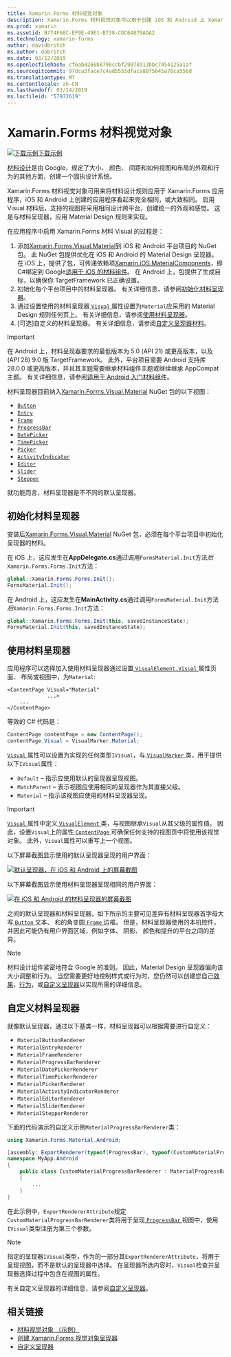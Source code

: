```yaml
---
title: Xamarin.Forms 材料视觉对象
description: Xamarin.Forms 材料视觉对象可以用于创建 iOS 和 Android 上 Xamarin.Forms 应用程序看起来完全相同，或大致相同。
ms.prod: xamarin
ms.assetid: B774F68C-EF9E-49E1-B738-CDC64879ADA2
ms.technology: xamarin-forms
author: davidbritch
ms.author: dabritch
ms.date: 03/12/2019
ms.openlocfilehash: cf6ab8266b0798ccbf29078313bbc7454125a1af
ms.sourcegitcommit: 97dca3face7c4ad5555dfaca88f5b45a70ca556d
ms.translationtype: MT
ms.contentlocale: zh-CN
ms.lasthandoff: 03/14/2019
ms.locfileid: "57972619"
---
```

# <a name="xamarinforms-material-visual"></a>Xamarin.Forms 材料视觉对象

[![下载示例](~/media/shared/download.png)下载示例](https://developer.xamarin.com/samples/xamarin-forms/UserInterface/VisualDemos/)

[材料设计](https://material.io)是由 Google，规定了大小、 颜色、 间距和如何视图和布局的外观和行为的其他方面，创建一个固执设计系统。

Xamarin.Forms 材料视觉对象可用来将材料设计规则应用于 Xamarin.Forms 应用程序，iOS 和 Android 上创建的应用程序看起来完全相同，或大致相同。 启用 Visual 材料后，支持的视图将采用相同设计跨平台，创建统一的外观和感觉。 这是与材料呈现器，应用 Material Design 规则来实现。

在应用程序中启用 Xamarin.Forms 材料 Visual 的过程是：

1. 添加[Xamarin.Forms.Visual.Material](https://www.nuget.org/packages/Xamarin.Forms.Visual.Material/)到 iOS 和 Android 平台项目的 NuGet 包。 此 NuGet 包提供优化在 iOS 和 Android 的 Material Design 呈现器。 在 iOS 上，提供了包，可传递依赖项[Xamarin.iOS.MaterialComponents](https://www.nuget.org/packages/Xamarin.iOS.MaterialComponents)，即C#绑定到 Google[适用于 iOS 的材料组件](https://material.io/develop/ios/)。 在 Android 上，包提供了生成目标，以确保你 TargetFramework 已正确设置。
1. 初始化每个平台项目中的材料呈现器。 有关详细信息，请参阅[初始化材料呈现器](#initialize-material-renderers)。
1. 通过设置使用的材料呈现器[ `Visual` ](xref:Xamarin.Forms.VisualElement.Visual)属性设置为`Material`应采用的 Material Design 规则任何页上。 有关详细信息，请参阅[使用材料呈现器](#consume-material-renderers)。
1. [可选]自定义的材料呈现器。 有关详细信息，请参阅[自定义呈现器材料](#customize-material-renderers)。

> [!IMPORTANT]
> 在 Android 上，材料呈现器要求的最低版本为 5.0 (API 21) 或更高版本，以及 (API 28) 9.0 版 TargetFramework。 此外，平台项目需要 Android 支持库 28.0.0 或更高版本，并且其主题需要继承材料组件主题或继续继承 AppCompat 主题。 有关详细信息，请参阅[适用于 Android 入门材料组件](https://github.com/material-components/material-components-android/blob/master/docs/getting-started.md)。

材料呈现器目前纳入[Xamarin.Forms.Visual.Material](https://www.nuget.org/packages/Xamarin.Forms.Visual.Material/) NuGet 包的以下视图：

- [`Button`](xref:Xamarin.Forms.Button)
- [`Entry`](xref:Xamarin.Forms.Entry)
- [`Frame`](xref:Xamarin.Forms.Frame)
- [`ProgressBar`](xref:Xamarin.Forms.ProgressBar)
- [`DatePicker`](xref:Xamarin.Forms.DatePicker)
- [`TimePicker`](xref:Xamarin.Forms.TimePicker)
- [`Picker`](xref:Xamarin.Forms.Picker)
- [`ActivityIndicator`](xref:Xamarin.Forms.ActivityIndicator)
- [`Editor`](xref:Xamarin.Forms.Editor)
- [`Slider`](xref:Xamarin.Forms.Slider)
- [`Stepper`](xref:Xamarin.Forms.Stepper)

就功能而言，材料呈现器是不不同的默认呈现器。

## <a name="initialize-material-renderers"></a>初始化材料呈现器

安装后[Xamarin.Forms.Visual.Material](https://www.nuget.org/packages/Xamarin.Forms.Visual.Material/) NuGet 包，必须在每个平台项目中初始化呈现器的材料。

在 iOS 上，这应发生在**AppDelegate.cs**通过调用`FormsMaterial.Init`方法*后*`Xamarin.Forms.Forms.Init`方法：

```csharp
global::Xamarin.Forms.Forms.Init();
FormsMaterial.Init();
```

在 Android 上，这应发生在**MainActivity.cs**通过调用`FormsMaterial.Init`方法*后*`Xamarin.Forms.Forms.Init`方法：

```csharp
global::Xamarin.Forms.Forms.Init(this, savedInstanceState);
FormsMaterial.Init(this, savedInstanceState);
```

## <a name="consume-material-renderers"></a>使用材料呈现器

应用程序可以选择加入使用材料呈现器通过设置[ `VisualElement.Visual` ](xref:Xamarin.Forms.VisualElement.Visual)属性页面、 布局或视图中，为`Material`:

```xaml
<ContentPage Visual="Material"
             ...>
    ...
</ContentPage>
```

等效的 C# 代码是：

```csharp
ContentPage contentPage = new ContentPage();
contentPage.Visual = VisualMarker.Material;
```

[ `Visual` ](xref:Xamarin.Forms.VisualElement.Visual)属性可以设置为实现的任何类型`IVisual`，与[ `VisualMarker` ](xref:Xamarin.Forms.VisualMarker)类，用于提供以下`IVisual`属性：

- `Default` – 指示应使用默认的呈现器呈现视图。
- `MatchParent` – 表示视图应使用相同的呈现器作为其直接父级。
- `Material` – 指示该视图应使用的材料呈现器呈现。

> [!IMPORTANT]
> [ `Visual` ](xref:Xamarin.Forms.VisualElement.Visual)属性中定义[ `VisualElement` ](xref:Xamarin.Forms.VisualElement)类，与视图继承`Visual`从其父级的属性值。 因此，设置`Visual`上的属性[ `ContentPage` ](xref:Xamarin.Forms.ContentPage)可确保任何支持的视图页中将使用该视觉对象。 此外，`Visual`属性可以重写上一个视图。

以下屏幕截图显示使用的默认呈现器呈现的用户界面：

[![默认呈现器，在 iOS 和 Android 上的屏幕截图](material-visual-images/default-renderers.png "视图使用默认呈现器")](material-visual-images/default-renderers-large.png#lightbox)

以下屏幕截图显示使用材料呈现器呈现相同的用户界面：

[![在 iOS 和 Android 的材料呈现器的屏幕截图](material-visual-images/material-renderers.png "视图使用材料呈现器")](material-visual-images/material-renderers-large.png#lightbox)

之间的默认呈现器和材料呈现器，如下所示的主要可见差异有材料呈现器首字母大写[ `Button` ](xref:Xamarin.Forms.Button)文本、 和的角变圆[ `Frame` ](xref:Xamarin.Forms.Frame)边框。 但是，材料呈现器使用的本机控件，并因此可能仍有用户界面区域，例如字体、 阴影、 颜色和提升的平台之间的差异。

> [!NOTE]
> 材料设计组件紧密地符合 Google 的准则。 因此，Material Design 呈现器偏向该大小调整和行为。 当您需要更好地控制样式或行为时，您仍然可以创建您自己[效果](~/xamarin-forms/app-fundamentals/effects/index.md)，[行为](~/xamarin-forms/app-fundamentals/behaviors/index.md)，或[自定义呈现器](~/xamarin-forms/app-fundamentals/custom-renderer/index.md)以实现所需的详细信息。

## <a name="customize-material-renderers"></a>自定义材料呈现器

就像默认呈现器，通过以下基类一样，材料呈现器可以根据需要进行自定义：

- `MaterialButtonRenderer`
- `MaterialEntryRenderer`
- `MaterialFrameRenderer`
- `MaterialProgressBarRenderer`
- `MaterialDatePickerRenderer`
- `MaterialTimePickerRenderer`
- `MaterialPickerRenderer`
- `MaterialActivityIndicatorRenderer`
- `MaterialEditorRenderer`
- `MaterialSliderRenderer`
- `MaterialStepperRenderer`

下面的代码演示的自定义示例`MaterialProgressBarRenderer`类：

```csharp
using Xamarin.Forms.Material.Android;

[assembly: ExportRenderer(typeof(ProgressBar), typeof(CustomMaterialProgressBarRenderer), new[] { typeof(VisualMarker.MaterialVisual) })]
namespace MyApp.Android
{
    public class CustomMaterialProgressBarRenderer : MaterialProgressBarRenderer
    {
        ...
    }
}
```

在此示例中，`ExportRendererAttribute`规定`CustomMaterialProgressBarRenderer`类将用于呈现[ `ProgressBar` ](xref:Xamarin.Forms.ProgressBar)视图中，使用`IVisual`类型注册为第三个参数。

> [!NOTE]
> 指定的呈现器`IVisual`类型，作为的一部分其`ExportRendererAttribute`，将用于呈现视图，而不是默认的呈现器中选择。 在呈现器所选内容时，`Visual`检查并呈现器选择过程中包含在视图的属性。

有关自定义呈现器的详细信息，请参阅[自定义呈现器](~/xamarin-forms/app-fundamentals/custom-renderer/index.md)。

## <a name="related-links"></a>相关链接

- [材料视觉对象 （示例）](https://developer.xamarin.com/samples/xamarin-forms/UserInterface/VisualDemos/)
- [创建 Xamarin.Forms 视觉对象呈现器](create.md)
- [自定义呈现器](~/xamarin-forms/app-fundamentals/custom-renderer/index.md)
